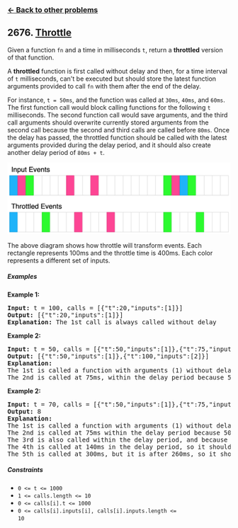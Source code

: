 ### [&#8592; Back to other problems](../../README.md)

## 2676. [Throttle](https://leetcode.com/problems/throttle/)

Given a function `fn` and a time in milliseconds `t`, return a **throttled** version of that
function.

A **throttled** function is first called without delay and then, for a time interval of `t`
milliseconds,
can't be executed but should store the latest function arguments provided to call `fn` with them
after
the end of the delay.

For instance, `t = 50ms`, and the function was called at `30ms`, `40ms`, and `60ms`. The first
function call
would block calling functions for the following `t` milliseconds. The second function call would
save
arguments, and the third call arguments should overwrite currently stored arguments from the second
call because the second and third calls are called before `80ms`. Once the delay has passed, the
throttled function should be called with the latest arguments provided during the delay period, and
it should also create another delay period of `80ms + t`.

![throttle example](assets/throttle.png "Throttle example")

The above diagram shows how throttle will transform events. Each rectangle
represents 100ms and the throttle time is 400ms. Each color represents a different set of inputs.

##### Examples

**Example 1:**

<pre>
<b>Input:</b> t = 100, calls = [{"t":20,"inputs":[1]}]
<b>Output:</b> [{"t":20,"inputs":[1]}]
<b>Explanation:</b> The 1st call is always called without delay
</pre>

**Example 2:**

<pre>
<b>Input:</b> t = 50, calls = [{"t":50,"inputs":[1]},{"t":75,"inputs":[2]}]
<b>Output:</b> [{"t":50,"inputs":[1]},{"t":100,"inputs":[2]}]
<b>Explanation:</b>
The 1st is called a function with arguments (1) without delay.
The 2nd is called at 75ms, within the delay period because 50ms + 50ms = 100ms, so the next call can be reached at 100ms. Therefore, we save arguments from the 2nd call to use them at the callback of the 1st call.
</pre>

**Example 2:**

<pre>
<b>Input:</b> t = 70, calls = [{"t":50,"inputs":[1]},{"t":75,"inputs":[2]},{"t":90,"inputs":[8]},{"t": 140, "inputs":[5,7]},{"t": 300, "inputs": [9,4]}]
<b>Output:</b> 8
<b>Explanation:</b>
The 1st is called a function with arguments (1) without delay.
The 2nd is called at 75ms within the delay period because 50ms + 70ms = 120ms, so it should only save arguments. 
The 3rd is also called within the delay period, and because we need just the latest function arguments, we overwrite previous ones. After the delay period, we do a callback at 120ms with saved arguments. That callback makes another delay period of 120ms + 70ms = 190ms so that the next function can be called at 190ms.
The 4th is called at 140ms in the delay period, so it should be called as a callback at 190ms. That will create another delay period of 190ms + 70ms = 260ms.
The 5th is called at 300ms, but it is after 260ms, so it should be called immediately and should create another delay period of 300ms + 70ms = 370ms.
</pre>

##### Constraints

* <code>0 <= t <= 1000 </code>
* <code>1 <= calls.length <= 10</code>
* <code>0 <= calls[i].t <= 1000</code>
* <code>0 <= calls[i].inputs[i], calls[i].inputs.length <= 10</code>

